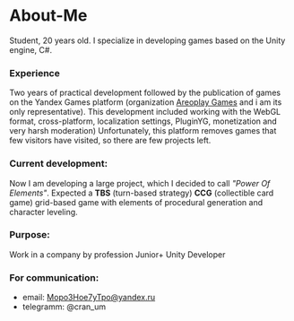 # About-Me
Student, 20 years old. I specialize in developing games based on the Unity engine, C#. 

### Experience 
Two years of practical development followed by the publication of games on the Yandex Games platform (organization [Areoplay Games](https://yandex.ru/games/developer/77960) and i am its only representative). This development included working with the WebGL format, cross-platform, localization settings, PluginYG, monetization and very harsh moderation) Unfortunately, this platform removes games that few visitors have visited, so there are few projects left.

### Current development:
Now I am developing a large project, which I decided to call _"Power Of Elements"_. 
Expected a **TBS** (turn-based strategy) **CCG** (collectible card game) grid-based game with elements of procedural generation and character leveling.

### Purpose:
Work in a company by profession Junior+ Unity Developer

### For communication:
- email: Mopo3Hoe7yTpo@yandex.ru<br>
- telegramm: @cran_um
